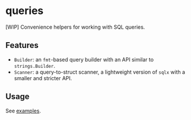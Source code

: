# queries

[WIP] Convenience helpers for working with SQL queries.

## Features

- `Builder`: an `fmt`-based query builder with an API similar to `strings.Builder`.
- `Scanner`: a query-to-struct scanner, a lightweight version of `sqlx` with a smaller and stricter API.

## Usage

See [examples](example_test.go).
